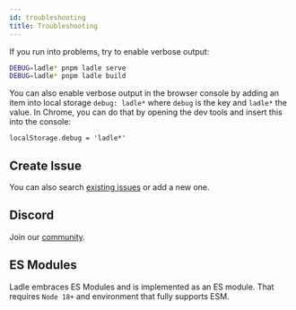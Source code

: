 ```yaml
---
id: troubleshooting
title: Troubleshooting
---
```


If you run into problems, try to enable verbose output:

```bash
DEBUG=ladle* pnpm ladle serve
DEBUG=ladle* pnpm ladle build
```

You can also enable verbose output in the browser console by adding an item into local storage `debug: ladle*` where `debug` is the key and `ladle*` the value. In Chrome, you can do that by opening the dev tools and insert this into the console:

```
localStorage.debug = 'ladle*'
```

## Create Issue

You can also search [existing issues](https://github.com/tajo/ladle/issues) or add a new one.

## Discord

Join our [community](https://discord.gg/H6FSHjyW7e).

## ES Modules

Ladle embraces ES Modules and is implemented as an ES module. That requires `Node 18+` and environment that fully supports ESM.
